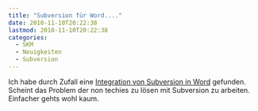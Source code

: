```yaml
---
title: "Subversion für Word...."
date: 2010-11-10T20:22:38
lastmod: 2010-11-10T20:22:38
categories:
  - SKM
  - Neuigkeiten
  - Subversion
---
```

Ich habe durch Zufall eine <a href="http://magnetsvn.com/index.html">Integration von Subversion in Word</a> gefunden. Scheint das Problem der non techies zu lösen mit Subversion zu arbeiten. Einfacher gehts wohl kaum.
